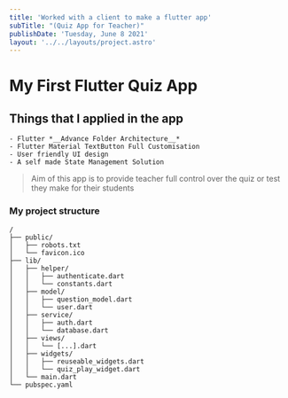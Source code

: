 ```yaml
---
title: 'Worked with a client to make a flutter app'
subTitle: "(Quiz App for Teacher)"
publishDate: 'Tuesday, June 8 2021'
layout: '../../layouts/project.astro'
---
```


  # My First Flutter Quiz App
  ## Things that I applied in the app
    - Flutter *__Advance Folder Architecture__*
    - Flutter Material TextButton Full Customisation
    - User friendly UI design 
    - A self made State Management Solution
  > Aim of this app is to provide teacher full control over the quiz or test they make for their students 
  ### My project structure

  ```
  /
  ├── public/
  │   ├── robots.txt
  │   └── favicon.ico
  ├── lib/
  │   ├── helper/
  │   │   ├── authenticate.dart
  │   │   └── constants.dart
  │   ├── model/
  │   │   ├── question_model.dart
  │   │   └── user.dart
  │   ├── service/
  │   │   ├── auth.dart
  │   │   └── database.dart
  │   ├── views/
  │   │   └── [...].dart
  │   ├── widgets/
  │   │   ├── reuseable_widgets.dart
  │   │   └── quiz_play_widget.dart
  │   └── main.dart
  └── pubspec.yaml
  ```

  <!-- ###### Contact the media  -->

